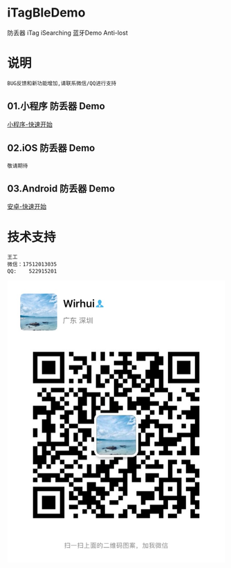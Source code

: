 # iTagBleDemo
 防丢器 iTag iSearching 蓝牙Demo  Anti-lost

# 说明
    BUG反馈和新功能增加,请联系微信/QQ进行支持

## 01.小程序 防丢器 Demo
[小程序-快速开始](./WX-XCX-BLE/README.md)
## 02.iOS 防丢器 Demo
    敬请期待
## 03.Android 防丢器 Demo
[安卓-快速开始](./Android-iTAG-BLE/README.md)

# 技术支持
    王工
    微信：17512013035
    QQ:    522915201
![image](./图片/wx.JPG)
